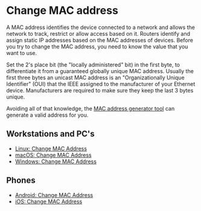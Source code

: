 # Change MAC address

A MAC address identifies the device connected to a network and allows the network to track, restrict or allow access 
based on it. Routers identify and assign static IP addresses based on the MAC addresses of devices. Before you try to 
change the MAC address, you need to know the value that you want to use.

Set the 2's place bit (the "locally administered" bit) in the first byte, to differentiate it from a guaranteed 
globally unique MAC address. Usually the first three bytes an unicast MAC address is an 
"Organizationally Unique Identifier" (OUI) that the IEEE assigned to the manufacturer of your Ethernet device. 
Manufacturers are required to make sure they keep the last 3 bytes unique. 

Avoiding all of that knowledge, the [MAC address generator tool](https://miniwebtool.com/mac-address-generator/) can 
generate a valid address for you.

## Workstations and PC's

* [Linux: Change MAC Address](https://linux.tymyrddin.dev/docs/services/change-mac)
* [macOS: Change MAC Address](https://macos.tymyrddin.dev/docs/services/change-mac)
* [Windows: Change MAC Address](https://windows.tymyrddin.dev/docs/services/change-mac)

## Phones

* [Android: Change MAC Address](https://android.tymyrddin.dev/docs/services/change-mac)
* [iOS: Change MAC Address](https://ios.tymyrddin.dev/docs/services/change-mac)